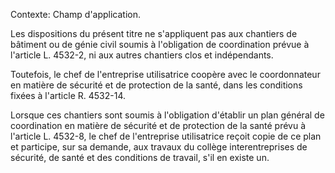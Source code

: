 Contexte: Champ d'application.

Les dispositions du présent titre ne s'appliquent pas aux chantiers de bâtiment ou de génie civil soumis à l'obligation de coordination prévue à l'article L. 4532-2, ni aux autres chantiers clos et indépendants.

Toutefois, le chef de l'entreprise utilisatrice coopère avec le coordonnateur en matière de sécurité et de protection de la santé, dans les conditions fixées à l'article R. 4532-14.

Lorsque ces chantiers sont soumis à l'obligation d'établir un plan général de coordination en matière de sécurité et de protection de la santé prévu à l'article L. 4532-8, le chef de l'entreprise utilisatrice reçoit copie de ce plan et participe, sur sa demande, aux travaux du collège interentreprises de sécurité, de santé et des conditions de travail, s'il en existe un.